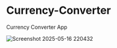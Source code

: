 # Currency-Converter
Currency Converter App

![Screenshot 2025-05-16 220432](https://github.com/user-attachments/assets/15bc2cce-3790-41f3-90f1-a3ccde46be45)
